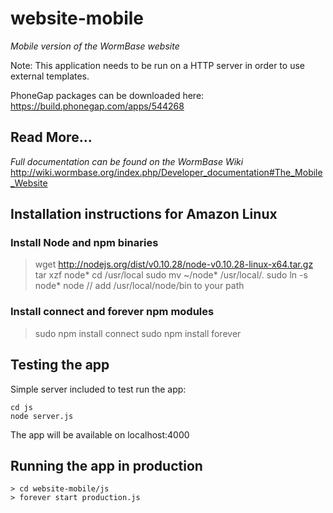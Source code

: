 # website-mobile

*Mobile version of the WormBase website*

Note: This application needs to be run on a HTTP server in order to use external templates.

PhoneGap packages can be downloaded here: 
https://build.phonegap.com/apps/544268

## Read More...
*Full documentation can be found on the WormBase Wiki*
http://wiki.wormbase.org/index.php/Developer_documentation#The_Mobile_Website

## Installation instructions for Amazon Linux
### Install Node and npm binaries
 > wget http://nodejs.org/dist/v0.10.28/node-v0.10.28-linux-x64.tar.gz
 > tar xzf node*
 > cd /usr/local
 > sudo mv ~/node* /usr/local/.
 > sudo ln -s node* node
 // add /usr/local/node/bin to your path 

### Install connect and forever npm modules
 > sudo npm install connect
 > sudo npm install forever

## Testing the app

Simple server included to test run the app:

    cd js
    node server.js

The app will be available on localhost:4000

## Running the app in production

    > cd website-mobile/js
    > forever start production.js